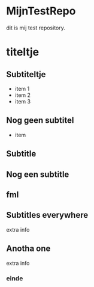 # MijnTestRepo

dit is mij test repository.

# titeltje

## Subtiteltje

- item 1
- item 2
- item 3

## Nog geen subtitel

  - item

Subtitle
--------

Nog een subtitle
----------------

fml
---

## Subtitles everywhere

extra info

## Anotha one

extra info

### einde



